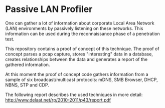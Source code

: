 Passive LAN Profiler
===

One can gather a lot of information about corporate Local Area Network (LAN) environments by passively listening on these networks. This information can be used during the reconnaissance phase of a penetration test.

This repository contains a proof of concept of this technique. The proof of concept parses a pcap capture, stores "interesting" data in a database, creates relationships between the data and generates a report of the gathered information.

At this moment the proof of concept code gathers information from a sample of six broadcast/multicast protocols: mDNS, SMB Browser, DHCP, NBNS, STP and CDP. 

The following report describes the used techniques in more detail: http://www.delaat.net/rp/2010-2011/p43/report.pdf
